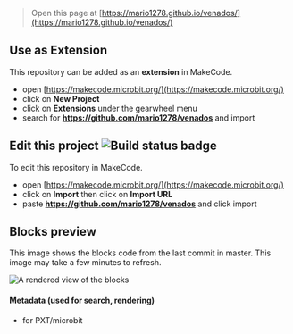 
> Open this page at [https://mario1278.github.io/venados/](https://mario1278.github.io/venados/)

## Use as Extension

This repository can be added as an **extension** in MakeCode.

* open [https://makecode.microbit.org/](https://makecode.microbit.org/)
* click on **New Project**
* click on **Extensions** under the gearwheel menu
* search for **https://github.com/mario1278/venados** and import

## Edit this project ![Build status badge](https://github.com/mario1278/venados/workflows/MakeCode/badge.svg)

To edit this repository in MakeCode.

* open [https://makecode.microbit.org/](https://makecode.microbit.org/)
* click on **Import** then click on **Import URL**
* paste **https://github.com/mario1278/venados** and click import

## Blocks preview

This image shows the blocks code from the last commit in master.
This image may take a few minutes to refresh.

![A rendered view of the blocks](https://github.com/mario1278/venados/raw/master/.github/makecode/blocks.png)

#### Metadata (used for search, rendering)

* for PXT/microbit
<script src="https://makecode.com/gh-pages-embed.js"></script><script>makeCodeRender("{{ site.makecode.home_url }}", "{{ site.github.owner_name }}/{{ site.github.repository_name }}");</script>
